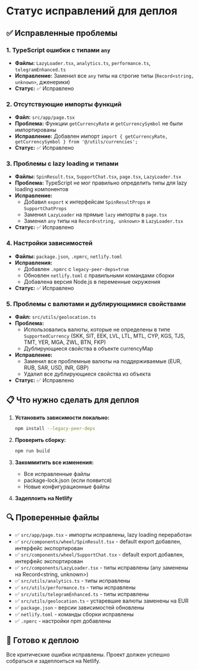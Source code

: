 # Статус исправлений для деплоя

## ✅ Исправленные проблемы

### 1. TypeScript ошибки с типами `any`
- **Файлы:** `LazyLoader.tsx`, `analytics.ts`, `performance.ts`, `telegramEnhanced.ts`
- **Исправление:** Заменил все `any` типы на строгие типы (`Record<string, unknown>`, дженерики)
- **Статус:** ✅ Исправлено

### 2. Отсутствующие импорты функций
- **Файл:** `src/app/page.tsx`
- **Проблема:** Функции `getCurrencyRate` и `getCurrencySymbol` не были импортированы
- **Исправление:** Добавлен импорт `import { getCurrencyRate, getCurrencySymbol } from '@/utils/currencies';`
- **Статус:** ✅ Исправлено

### 3. Проблемы с lazy loading и типами
- **Файлы:** `SpinResult.tsx`, `SupportChat.tsx`, `page.tsx`, `LazyLoader.tsx`
- **Проблема:** TypeScript не мог правильно определить типы для lazy loading компонентов
- **Исправление:** 
  - Добавил `export` к интерфейсам `SpinResultProps` и `SupportChatProps`
  - Заменил `LazyLoader` на прямые `lazy` импорты в `page.tsx`
  - Заменил `any` типы на `Record<string, unknown>` в `LazyLoader.tsx`
- **Статус:** ✅ Исправлено

### 4. Настройки зависимостей
- **Файлы:** `package.json`, `.npmrc`, `netlify.toml`
- **Исправления:**
  - Добавлен `.npmrc` с `legacy-peer-deps=true`
  - Обновлен `netlify.toml` с правильными командами сборки
  - Добавлена версия Node.js в переменные окружения
- **Статус:** ✅ Исправлено

### 5. Проблемы с валютами и дублирующимися свойствами
- **Файл:** `src/utils/geolocation.ts`
- **Проблема:** 
  - Использовались валюты, которые не определены в типе `SupportedCurrency` (SKK, SIT, EEK, LVL, LTL, MTL, CYP, KGS, TJS, TMT, YER, MGA, ZWL, BTN, FKP)
  - Дублирующиеся свойства в объекте currencyMap
- **Исправление:** 
  - Заменил все проблемные валюты на поддерживаемые (EUR, RUB, SAR, USD, INR, GBP)
  - Удалил все дублирующиеся свойства из объекта
- **Статус:** ✅ Исправлено

## 📋 Что нужно сделать для деплоя

1. **Установить зависимости локально:**
   ```bash
   npm install --legacy-peer-deps
   ```

2. **Проверить сборку:**
   ```bash
   npm run build
   ```

3. **Закоммитить все изменения:**
   - Все исправленные файлы
   - package-lock.json (если появится)
   - Новые конфигурационные файлы

4. **Задеплоить на Netlify**

## 🔍 Проверенные файлы

- ✅ `src/app/page.tsx` - импорты исправлены, lazy loading переработан
- ✅ `src/components/wheel/SpinResult.tsx` - default export добавлен, интерфейс экспортирован
- ✅ `src/components/wheel/SupportChat.tsx` - default export добавлен, интерфейс экспортирован
- ✅ `src/components/LazyLoader.tsx` - типы исправлены (any заменены на Record<string, unknown>)
- ✅ `src/utils/analytics.ts` - типы исправлены
- ✅ `src/utils/performance.ts` - типы исправлены
- ✅ `src/utils/telegramEnhanced.ts` - типы исправлены
- ✅ `src/utils/geolocation.ts` - устаревшие валюты заменены на EUR
- ✅ `package.json` - версии зависимостей обновлены
- ✅ `netlify.toml` - команды сборки исправлены
- ✅ `.npmrc` - настройки npm добавлены

## 🚀 Готово к деплою

Все критические ошибки исправлены. Проект должен успешно собраться и задеплоиться на Netlify. 